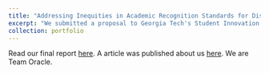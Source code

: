 ```yaml
---
title: "Addressing Inequities in Academic Recognition Standards for Disadvantaged Groups at the Georgia Institute of Technology"
excerpt: "We submitted a proposal to Georgia Tech's Student Innovation Competition – Promoting Equity and Access which was further reviewed by the Georgia State Board in Fall of 2022 for implementation."
collection: portfolio
---
```


Read our final report [here](https://docs.google.com/document/d/1MUmy8rqM-BUgXczDAaQLjECgPHlQ8Qn6kisf2wEs45E/edit?usp=sharing). A article was published about us [here](https://www.me.gatech.edu/news/team-epics-wins-student-innovation-competition-promoting-equity-access). We are Team Oracle.